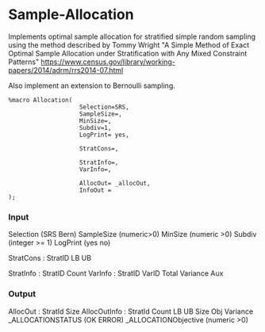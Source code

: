 # Sample-Allocation

Implements optimal sample allocation for stratified simple random sampling using the method described by Tommy Wright "A Simple Method of Exact Optimal Sample Allocation 
under Stratification with Any Mixed Constraint Patterns"
https://www.census.gov/library/working-papers/2014/adrm/rrs2014-07.html

Also implement an extension to Bernoulli sampling.

```SAS
%macro Allocation(
					Selection=SRS,
					SampleSize=,
					MinSize=,
					Subdiv=1,
					LogPrint= yes,
				
					StratCons=,

					StratInfo=,
					VarInfo=,

					AllocOut= _allocOut,
					InfoOut = 
);
```
### Input 

Selection (SRS Bern)
SampleSize (numeric>0)
MinSize (numeric >0)
Subdiv (integer >= 1)
LogPrint (yes no)

StratCons : StratID LB UB 

StratInfo : StratID Count 
VarInfo : StratID VarID Total Variance Aux


### Output

AllocOut : StratId Size
AllocOutInfo : StratId Count LB UB Size Obj Variance
_ALLOCATIONSTATUS (OK ERROR)
_ALLOCATIONObjective (numeric >0) 


```
